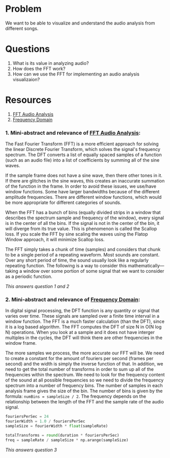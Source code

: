 # Problem
We want to be able to visualize and understand the audio analysis from different songs.

# Questions
1. What is its value in analyzing audio?
2. How does the FFT work?
3. How can we use the FFT for implementing an audio analysis visualizaion?

# Resources
1. [FFT Audio Analysis]
2. [Frequency Domain]

### 1. Mini-abstract and relevance of [FFT Audio Analysis]:
The Fast Fourier Transform (FFT) is a more efficient approach for solving the linear Discrete Fourier Transform, which solves the signal's frequency spectrum. The DFT converts a list of equally spaced samples of a function (such as an audio file) into a list of coefficients by summing all of the sine waves. 

If the sample frame does not have a sine wave, then there other tones in it. If there are glitches in the sine waves, this creates an inaccurate summation of the function in the frame. In order to avoid these issues, we use/have window functions. Some have larger bandwidths because of the different amplitude frequencies. There are different window functions, which would be more appropriate for different categories of sounds.

When the FFT has a bunch of bins (equally divided strips in a window that describes the spectrum sample and frequency of the window), every signal is in the center of all the bins. If the signal is not in the center of the bin, it will diverge from its true value. This is phenomenon is called the Scallop loss. If you scale the FFT by sine scaling the waves using the Flatop Window approach, it will minimize Scallop loss.

The FFT simply takes a chunk of time (samples) and considers that chunk to be a single period of a repeating waveform. Most sounds are constant. Over any short period of time, the sound usually look like a regularly repeating function. The following is a way to consider this mathematically—taking a window over some portion of some signal that we want to consider as a periodic function.

*This answers question 1 and 2*

### 2. Mini-abstract and relevance of [Frequency Domain]:
In digital signal processing, the DFT function is any quantity or signal that varies over time. These signals are sampled over a finite time interval in a window function. The FFT is a much faster calculation (than the DFT), since it is a log based algorithm. The FFT computes the DFT of size N in O(N log N) operations. When you look at a sample and it does not have interger multiples in the cycles, the DFT will think there are other frequencies in the window frame. 

The more samples we process, the more accurate our FFT will be. We need to create a constant for the amount of fouriers per second (frames per second) and the width is simply the inverse function of that. In addition, we need to get the total number of transforms in order to sum up all of the frequencies within the spectrum. We need to look for the frequency content of the sound at all possible frequencies so we need to divide the frequency spectrum into a number of frequency bins. The number of samples in each analysis frame gives the size of the bin. The number of bins is given by the formula: ```numBins = sampleSize / 2```. The frequency depends on the relationship between the length of the FFT and the sample rate of the audio signal.

```python
fouriersPerSec = 24
fourierWidth = 1.0 / fouriersPerSec
sampleSize = fourierWidth * float(sampleRate)

totalTransforms = round(duration * fouriersPerSec)
freq = sampleRate / sampleSize * np.arange(sampleSize)
```

*This answers question 3*

[FFT Audio Analysis]: https://www.youtube.com/watch?v=tqcZrPMi4nk
[Frequency Domain]: http://music.columbia.edu/cmc/musicandcomputers/chapter3/03_04.php
